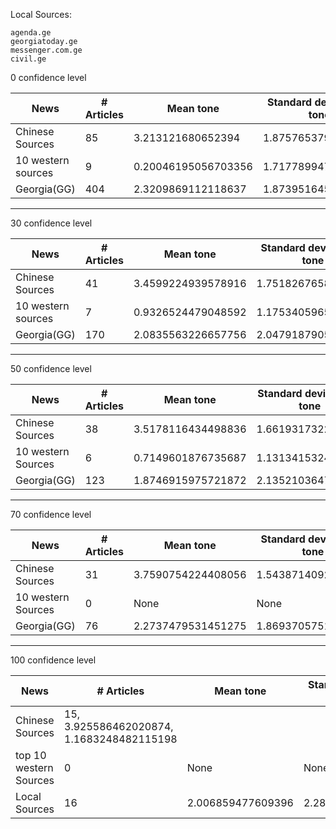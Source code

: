Local Sources:
```
agenda.ge
georgiatoday.ge
messenger.com.ge
civil.ge

```


0 confidence level

| News | # Articles | Mean tone| Standard deviation in tone |
| ------ | ------ | ----- | ----- |
| Chinese Sources | 85 | 3.213121680652394 | 1.8757653793301177
| 10 western sources | 9 | 0.20046195056703356 | 1.717789947800767 |
| Georgia(GG) | 404 |2.3209869112118637 | 1.8739516457150802 |





--------------------------------
30 confidence level

| News | # Articles | Mean tone| Standard deviation in tone |
| ------ | ------ | ----- | ----- |
| Chinese Sources | 41 | 3.4599224939578916 | 1.7518267658440134
| 10 western sources | 7 | 0.9326524479048592 | 1.1753405965048211
| Georgia(GG) | 170 |2.0835563226657756 |2.0479187905966474 |






----------------------------------
50 confidence level

| News | # Articles | Mean tone| Standard deviation in tone |
| ------ | ------ | ----- | ----- |
| Chinese Sources | 38 | 3.5178116434498836 | 1.661931732212822
| 10 western Sources | 6 | 0.7149601876735687 | 1.131341532402471 |
| Georgia(GG) | 123 |1.8746915975721872 | 2.135210364759548 |



--------------------------------
70 confidence level

| News | # Articles | Mean tone| Standard deviation in tone |
| ------ | ------ | ----- | ----- |
| Chinese Sources | 31 | 3.7590754224408056 | 1.5438714092300783 |
| 10 western Sources | 0 | None | None |
| Georgia(GG) |76  | 2.2737479531451275 | 1.86937057515555 |





--------------------------------
100 confidence level

| News | # Articles | Mean tone| Standard deviation in tone |
| ------ | ------ | ----- | ----- |
| Chinese Sources | 15, 3.925586462020874, 1.1683248482115198 |
| top 10 western Sources | 0 | None | None |
| Local Sources |16 | 2.006859477609396 | 2.2886506622367757|



